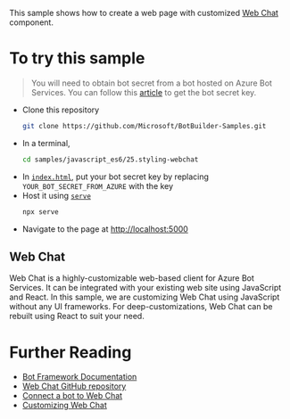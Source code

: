 This sample shows how to create a web page with customized [Web Chat](https://github.com/Microsoft/BotFramework-WebChat/) component.

# To try this sample

> You will need to obtain bot secret from a bot hosted on Azure Bot Services. You can follow this [article](https://docs.microsoft.com/en-us/azure/bot-service/bot-service-channel-connect-webchat?view=azure-bot-service-3.0#step-1) to get the bot secret key.

- Clone this repository
   ```sh
   git clone https://github.com/Microsoft/BotBuilder-Samples.git
   ```
- In a terminal,
   ```sh
   cd samples/javascript_es6/25.styling-webchat
   ```
- In [`index.html`](https://github.com/Microsoft/BotBuilder-Samples/tree/v4/samples/javascript_es6/25.styling-webchat), put your bot secret key by replacing `YOUR_BOT_SECRET_FROM_AZURE` with the key
- Host it using [`serve`](https://npmjs.com/package/serve)
   ```sh
   npx serve
   ```
- Navigate to the page at [http://localhost:5000](http://localhost:5000/)

## Web Chat

Web Chat is a highly-customizable web-based client for Azure Bot Services. It can be integrated with your existing web site using JavaScript and React. In this sample, we are customizing Web Chat using JavaScript without any UI frameworks. For deep-customizations, Web Chat can be rebuilt using React to suit your need.

# Further Reading

- [Bot Framework Documentation](https://docs.botframework.com/)
- [Web Chat GitHub repository](https://github.com/Microsoft/BotFramework-WebChat/tree/v4)
- [Connect a bot to Web Chat](https://docs.microsoft.com/en-us/azure/bot-service/bot-service-channel-connect-webchat?view=azure-bot-service-3.0#step-1)
- [Customizing Web Chat](https://github.com/Microsoft/BotFramework-WebChat/blob/v4/SAMPLES.md)
